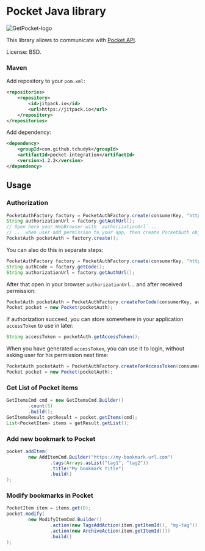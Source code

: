 # Pocket Java library

![GetPocket-logo](https://getpocket.com/i/v3/pocket_logo.png) 

This library allows to communicate with [Pocket API](https://getpocket.com/developer/docs).

License: BSD.

### Maven
Add repository to your `pom.xml`:
```xml
<repositories>
    <repository>
        <id>jitpack.io</id>
        <url>https://jitpack.io</url>
    </repository>
</repositories>
```

Add dependency:
```xml
<dependency>
    <groupId>com.github.tchudyk</groupId>
    <artifactId>pocket-integration</artifactId>
    <version>1.2.2</version>
</dependency>
```

## Usage

### Authorization

```java
PocketAuthFactory factory = PocketAuthFactory.create(consumerKey, "https://getpocket.com/");
String authorizationUrl = factory.getAuthUrl();
// Open here your WebBrowser with `authorizationUrl`... 
// ... when user add permission to your app, then create PocketAuth object. 
PocketAuth pocketAuth = factory.create();
```

You can also do this in separate steps:
```java
PocketAuthFactory factory = PocketAuthFactory.create(consumerKey, "https://getpocket.com/");
String authCode = factory.getCode();
String authorizationUrl = factory.getAuthUrl();
```

After that open in your browser `authorizationUrl`... and after received permission:
```java
PocketAuth pocketAuth = PocketAuthFactory.createForCode(consumerKey, authCode);
Pocket pocket = new Pocket(pocketAuth);
```

If authorization succeed, you can store somewhere in your application `accessToken` to use in later:
```java
String accessToken = pocketAuth.getAccessToken();
```


When you have generated `accessToken`, you can use it to login, without asking user for his permission next time:
```java
PocketAuth pocketAuth = PocketAuthFactory.createForAccessToken(consumerKey, accessToken);
Pocket pocket = new Pocket(pocketAuth);
```



### Get List of Pocket items

```java
GetItemsCmd cmd = new GetItemsCmd.Builder()
        .count(5)
        .build();
GetItemsResult getResult = pocket.getItems(cmd);
List<PocketItem> items = getResult.getList();
```



### Add new bookmark to Pocket

```java
pocket.addItem(
        new AddItemCmd.Builder("https://my-bookmark-url.com")
                .tags(Arrays.asList("tag1", "tag2"))
                .title("My bookmark title")
                .build()
);
```



### Modify bookmarks in Pocket

```java
PocketItem item = items.get(0);
pocket.modify(
        new ModifyItemCmd.Builder()
                .action(new TagsAddAction(item.getItemId(), "my-tag"))
                .action(new ArchiveAction(item.getItemId()))
                .build()
);
```
